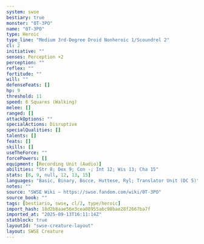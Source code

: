 ```yaml
---
system: swse
bestiary: true
monster: "0T-3PO"
name: "0T-3PO"
type: Heroic
type_line: "Medium 3rd-Degree Droid Nonheroic 1/Scoundrel 2"
cl: 2
initiative: ""
senses: Perception +2
perception: ""
reflex: ""
fortitude: ""
will: ""
defenseFeats: []
hp: 9
threshold: 11
speed: 6 Squares (Walking)
melee: []
ranged: []
attackOptions: ""
specialActions: Disruptive
specialQualities: []
talents: []
feats: []
skills: []
useTheForce: ""
forcePowers: []
equipment: [Recording Unit (Audio)]
abilities: "Str 8; Dex 9; Con -; Int 12; Wis 13; Cha 15"
stats: [8, 9, null, 12, 13, 15]
languages: "Basic, Binary, Bocce, Huttese, Ryl; Translator Unit (DC 5)"
notes: ""
source: "SWSE Wiki – https://swse.fandom.com/wiki/0T-3PO"
source_book: ""
tags: [bestiario, swse, cl/2, type/heroic]
import_hash: 18d2b8aae56e3cea08955a6c98bae28f2667ba7f
imported_at: "2025-09-13T16:11:14Z"
statblock: true
layoutId: "swse-creature-layout"
layout: SWSE Creature
---
```

